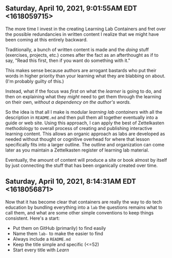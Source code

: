 ## Saturday, April 10, 2021, 9:01:55AM EDT <1618059715>

The more time I invest in the creating Learning Lab Containers and fret
over the possible redundancies in written content I realize that we
might have been coming at this entirely backward. 

Traditionally, a bunch of written content is made and the *doing* stuff
(exercises, projects, etc.) comes after the fact as an afterthought as
if to say, "Read this first, then if you want do something with it." 

This makes sense because authors are arrogant bastards who put their
words in higher priority than your learning what they are blabbing on
about. (I'm probably guilty of this.)

Instead, what if the focus was *first* on what the *learner* is going to
do, and then on explaining what they *might* need to get them through
the learning on their own, *without a dependency on the author's words.*

So the idea is that all I make is modular *learning lab containers*
with all the description in `README.md` and then pull them all together
eventually into a guide or web site. Using this approach, I can apply
the best of Zettelkasten methodology to overall process of creating and
publishing interactive learning content. This allows an organic approach
as labs are developed as needed without thought or cognitive overhead
for where that lesson specifically fits into a larger outline. The
outline and organization can come later as you maintain a Zettelkasten
register of learning lab material.

Eventually, the amount of content will produce a site or book almost by
itself by just connecting the stuff that has been organically created
over time.

## Saturday, April 10, 2021, 8:14:31AM EDT <1618056871>

Now that it has become clear that containers are really the way to do
tech education by bundling everything into a `lab` the questions remains
what to call them, and what are some other simple conventions to keep
things consistent. Here's a start:

* Put them on GitHub (primarily) to find easily
* Name them `lab-` to make the easier to find
* Always include a `README.md`
* Keep the title simple and specific (<=52)
* Start every title with *Learn*

